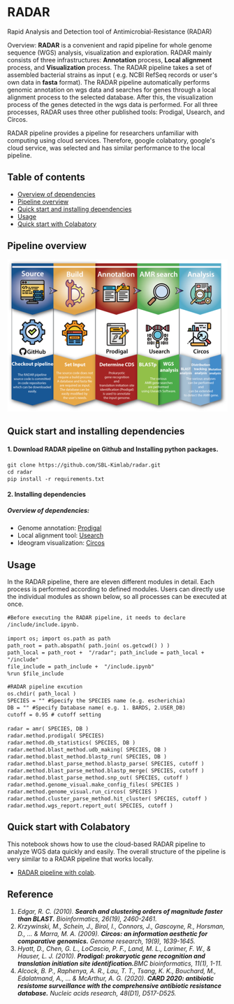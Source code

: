 ﻿
# RADAR
Rapid Analysis and Detection tool of Antimicrobial-Resistance (RADAR)

Overview:
**RADAR** is a convenient and rapid pipeline for whole genome sequence (WGS) analysis, visualization and exploration. RADAR mainly consists of three infrastructures: **Annotation** process, **Local alignment** process, and **Visualization** process.
The RADAR pipeline takes a set of assembled bacterial strains as input ( e.g. NCBI RefSeq records or user's own data in **fasta** format).
The RADAR pipeline automatically performs genomic annotation on wgs data and searches for genes through a local alignment process to the selected database. After this, the visualization process of the genes detected in the wgs data is performed. For all three processes, RADAR uses three other published tools: Prodigal, Usearch, and Circos.

RADAR pipeline provides a pipeline for researchers unfamiliar with computing using cloud services. Therefore, google colabatory, google's cloud service, was selected and has similar performance to the local pipeline.

## Table of contents
  * [Overview of dependencies](#overview-of-dependencies)
  * [Pipeline overview](#pipeline-overview)
  * [Quick start and installing dependencies](#quick-start-and-installing-dependencies)
  * [Usage](#usage)
  * [Quick start with Colabatory](#quick-start-with-colabatory)


## Pipeline overview
![RADAR](/radar.png)

## Quick start and installing dependencies

#### 1. Download RADAR pipeline on Github and Installing python packages.
```
git clone https://github.com/SBL-Kimlab/radar.git
cd radar
pip install -r requirements.txt
```
#### 2. Installing dependencies 
##### Overview of dependencies:
  * Genome annotation: [Prodigal](https://github.com/hyattpd/Prodigal)
  * Local alignment tool: [Usearch](https://www.drive5.com/usearch/)
  * Ideogram visualization: [Circos](http://circos.ca/)

## Usage

In the RADAR pipeline, there are eleven different modules in detail. Each process is performed according to defined modules. Users can directly use the individual modules as shown below, so all processes can be executed at once.


```
#Before executing the RADAR pipeline, it needs to declare /include/include.ipynb.

import os; import os.path as path
path_root = path.abspath( path.join( os.getcwd() ) )
path_local = path_root +  "/radar"; path_include = path_local +  "/include"
file_include = path_include +  "/include.ipynb"
%run $file_include
```

```
#RADAR pipeline excution 
os.chdir( path_local )
SPECIES = "" #Specify the SPECIES name (e.g. escherichia)
DB = "" #Specify Database name( e.g. 1. BARDS, 2.USER_DB) 
cutoff = 0.95 # cutoff setting

radar = amr( SPECIES, DB )
radar.method.prodigal( SPECIES) 
radar.method.db_statistics( SPECIES, DB )
radar.method.blast_method.udb_making( SPECIES, DB )
radar.method.blast_method.blastp_run( SPECIES, DB )
radar.method.blast_parse_method.blastp_parse( SPECIES, cutoff )
radar.method.blast_parse_method.blastp_merge( SPECIES, cutoff )
radar.method.blast_parse_method.snp_out( SPECIES, cutoff )
radar.method.genome_visual.make_config_files( SPECIES )
radar.method.genome_visual.run_circos( SPECIES )
radar.method.cluster_parse_method.hit_cluster( SPECIES, cutoff )
radar.method.wgs_report.report_out( SPECIES, cutoff )
```
## Quick start with Colabatory

This notebook shows how to use the cloud-based RADAR pipeline to analyze WGS data quickly and easily. The overall structure of the pipeline is very similar to a RADAR pipeline that works locally.
* [RADAR pipeline with colab](https://colab.research.google.com/drive/1H0m9fSBU5xnPZEHam36XcAxVOwyBRf_g?usp=sharing).

## Reference
1. *Edgar, R. C. (2010). **Search and clustering orders of magnitude faster than BLAST.** _Bioinformatics_, _26_(19), 2460-2461.*
2. *Krzywinski, M., Schein, J., Birol, I., Connors, J., Gascoyne, R., Horsman, D., ... & Marra, M. A. (2009). **Circos: an information aesthetic for comparative genomics.** _Genome research_, _19_(9), 1639-1645.*
3. *Hyatt, D., Chen, G. L., LoCascio, P. F., Land, M. L., Larimer, F. W., & Hauser, L. J. (2010). **Prodigal: prokaryotic gene recognition and translation initiation site identification.**_BMC bioinformatics_, _11_(1), 1-11.*
4. *Alcock, B. P., Raphenya, A. R., Lau, T. T., Tsang, K. K., Bouchard, M., Edalatmand, A., ... & McArthur, A. G. (2020). **CARD 2020: antibiotic resistome surveillance with the comprehensive antibiotic resistance database.** _Nucleic acids research_, _48_(D1), D517-D525.*
